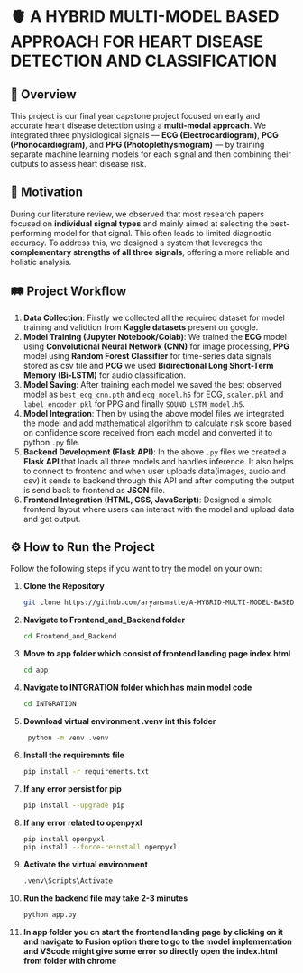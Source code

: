 # 🫀 A HYBRID MULTI-MODEL BASED APPROACH FOR HEART DISEASE DETECTION AND CLASSIFICATION

## 📌 Overview

This project is our final year capstone project focused on early and accurate heart disease detection using a **multi-modal approach**. We integrated three physiological signals — **ECG (Electrocardiogram)**, **PCG (Phonocardiogram)**, and **PPG (Photoplethysmogram)** — by training separate machine learning models for each signal and then combining their outputs to assess heart disease risk.

## 🧠 Motivation

During our literature review, we observed that most research papers focused on **individual signal types** and mainly aimed at selecting the best-performing model for that signal. This often leads to limited diagnostic accuracy. To address this, we designed a system that leverages the **complementary strengths of all three signals**, offering a more reliable and holistic analysis.

## 🛤️ Project Workflow

1. **Data Collection**: Firstly we collected all the required dataset for model training and validtion from **Kaggle datasets** present on google.
2. **Model Training (Jupyter Notebook/Colab)**: We trained the **ECG** model using **Convolutional Neural Network (CNN)** for image processing, **PPG** model using **Random Forest Classifier** for time-series data signals stored as csv file and **PCG** we used **Bidirectional Long Short-Term Memory (Bi-LSTM)** for audio classification.
3. **Model Saving**: After training each model we saved the best observed model as `best_ecg_cnn.pth` and `ecg_model.h5` for ECG, `scaler.pkl` and `label_encoder.pkl` for PPG and finally `SOUND_LSTM_model.h5`.
4. **Model Integration**: Then by using the above model files we integrated the model and add mathematical algorithm to calculate risk score based on confidence score received from each model and converted it to python `.py` file.
5. **Backend Development (Flask API)**: In the above `.py` files we created a **Flask API** that loads all three models and handles inference. It also helps to connect to frontend and when user uploads data(images, audio and csv) it sends to backend through this API and after computing the output is send back to frontend as **JSON** file.
6. **Frontend Integration (HTML, CSS, JavaScript)**: Designed a simple frontend layout where users can interact with the model and upload data and get output.

## ⚙️ How to Run the Project

Follow the following steps if you want to try the model on your own:

1. **Clone the Repository**

   ```bash
   git clone https://github.com/aryansmatte/A-HYBRID-MULTI-MODEL-BASED-APPROACH-FOR-HEART-DISEASE-DETECTION-AND-CLASSIFICATION

2. **Navigate to Frontend_and_Backend folder**

   ```bash
   cd Frontend_and_Backend

3. **Move to app folder which consist of frontend landing page index.html**

   ```bash
   cd app
   
4. **Navigate to INTGRATION folder which has main model code**

   ```bash
   cd INTGRATION

5. **Download virtual environment .venv int this folder**

   ```bash
    python -m venv .venv

6. **Install the requiremnts file**

   ```bash
   pip install -r requirements.txt

7. **If any error persist for pip**

   ```bash
   pip install --upgrade pip

8. **If any error related to openpyxl**

   ```bash
   pip install openpyxl
   pip install --force-reinstall openpyxl

9. **Activate the virtual environment**

    ```bash
    .venv\Scripts\Activate

10. **Run the backend file may take 2-3 minutes**

    ```bash
    python app.py

11. **In app folder you cn start the frontend landing page by clicking on it and navigate to Fusion option there to go to the model implementation and VScode might give some error so directly open the index.html from folder with chrome** 


